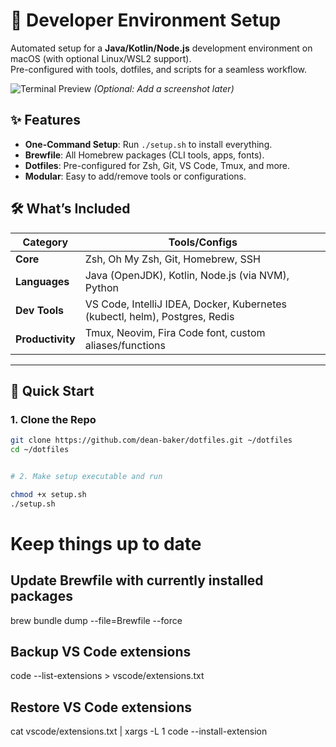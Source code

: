 # 🚀 Developer Environment Setup

Automated setup for a **Java/Kotlin/Node.js** development environment on macOS (with optional Linux/WSL2 support).  
Pre-configured with tools, dotfiles, and scripts for a seamless workflow.

![Terminal Preview](https://via.placeholder.com/800x400.png?text=Terminal+Preview+with+Zsh+%26+Neovim) *(Optional: Add a screenshot later)*

## ✨ Features

- **One-Command Setup**: Run `./setup.sh` to install everything.
- **Brewfile**: All Homebrew packages (CLI tools, apps, fonts).
- **Dotfiles**: Pre-configured for Zsh, Git, VS Code, Tmux, and more.
- **Modular**: Easy to add/remove tools or configurations.

## 🛠️ What’s Included

| Category       | Tools/Configs                                                                 |
|----------------|------------------------------------------------------------------------------|
| **Core**       | Zsh, Oh My Zsh, Git, Homebrew, SSH                                          |
| **Languages**  | Java (OpenJDK), Kotlin, Node.js (via NVM), Python                           |
| **Dev Tools**  | VS Code, IntelliJ IDEA, Docker, Kubernetes (kubectl, helm), Postgres, Redis |
| **Productivity**| Tmux, Neovim, Fira Code font, custom aliases/functions                      |

---

## 🚀 Quick Start

### 1. Clone the Repo
```bash
git clone https://github.com/dean-baker/dotfiles.git ~/dotfiles
cd ~/dotfiles


# 2. Make setup executable and run

chmod +x setup.sh
./setup.sh
```

# Keep things up to date
## Update Brewfile with currently installed packages
brew bundle dump --file=Brewfile --force

## Backup VS Code extensions
code --list-extensions > vscode/extensions.txt

## Restore VS Code extensions
cat vscode/extensions.txt | xargs -L 1 code --install-extension